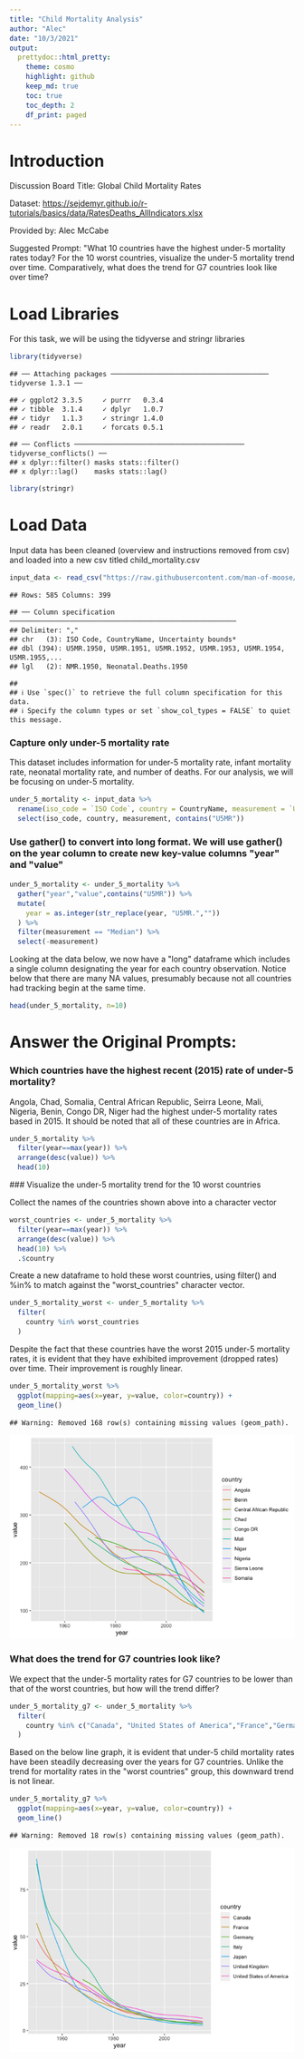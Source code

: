 ```yaml
---
title: "Child Mortality Analysis"
author: "Alec"
date: "10/3/2021"
output: 
  prettydoc::html_pretty:
    theme: cosmo
    highlight: github
    keep_md: true
    toc: true
    toc_depth: 2
    df_print: paged
---
```




# Introduction

Discussion Board Title: Global Child Mortality Rates

Dataset: https://sejdemyr.github.io/r-tutorials/basics/data/RatesDeaths_AllIndicators.xlsx

Provided by: Alec McCabe

Suggested Prompt: "What 10 countries have the highest under-5 mortality rates today? For the 10 worst countries, visualize the under-5 mortality trend over time. Comparatively, what does the trend for G7 countries look like over time?

# Load Libraries

For this task, we will be using the tidyverse and stringr libraries


```r
library(tidyverse)
```

```
## ── Attaching packages ─────────────────────────────────────── tidyverse 1.3.1 ──
```

```
## ✓ ggplot2 3.3.5     ✓ purrr   0.3.4
## ✓ tibble  3.1.4     ✓ dplyr   1.0.7
## ✓ tidyr   1.1.3     ✓ stringr 1.4.0
## ✓ readr   2.0.1     ✓ forcats 0.5.1
```

```
## ── Conflicts ────────────────────────────────────────── tidyverse_conflicts() ──
## x dplyr::filter() masks stats::filter()
## x dplyr::lag()    masks stats::lag()
```

```r
library(stringr)
```

# Load Data

Input data has been cleaned (overview and instructions removed from csv) and loaded into a new csv titled child_mortality.csv


```r
input_data <- read_csv("https://raw.githubusercontent.com/man-of-moose/masters_607/main/projects/project_2/children_mortality/child_mortality.csv")
```

```
## Rows: 585 Columns: 399
```

```
## ── Column specification ────────────────────────────────────────────────────────
## Delimiter: ","
## chr   (3): ISO Code, CountryName, Uncertainty bounds*
## dbl (394): U5MR.1950, U5MR.1951, U5MR.1952, U5MR.1953, U5MR.1954, U5MR.1955,...
## lgl   (2): NMR.1950, Neonatal.Deaths.1950
```

```
## 
## ℹ Use `spec()` to retrieve the full column specification for this data.
## ℹ Specify the column types or set `show_col_types = FALSE` to quiet this message.
```

### Capture only under-5 mortality rate

This dataset includes information for under-5 mortality rate, infant mortality rate, neonatal mortality rate, and number of deaths. For our analysis, we will be focusing on under-5 mortality.


```r
under_5_mortality <- input_data %>%
  rename(iso_code = `ISO Code`, country = CountryName, measurement = `Uncertainty bounds*`) %>%
  select(iso_code, country, measurement, contains("U5MR"))
```

### Use gather() to convert into long format. We will use gather() on the year column to create new key-value columns "year" and "value"


```r
under_5_mortality <- under_5_mortality %>%
  gather("year","value",contains("U5MR")) %>%
  mutate(
    year = as.integer(str_replace(year, "U5MR.",""))
  ) %>%
  filter(measurement == "Median") %>%
  select(-measurement)
```

Looking at the data below, we now have a "long" dataframe which includes a single column designating the year for each country observation. Notice below that there are many NA values, presumably because not all countries had tracking begin at the same time. 


```r
head(under_5_mortality, n=10)
```

<div data-pagedtable="false">
  <script data-pagedtable-source type="application/json">
{"columns":[{"label":["iso_code"],"name":[1],"type":["chr"],"align":["left"]},{"label":["country"],"name":[2],"type":["chr"],"align":["left"]},{"label":["year"],"name":[3],"type":["int"],"align":["right"]},{"label":["value"],"name":[4],"type":["dbl"],"align":["right"]}],"data":[{"1":"AFG","2":"Afghanistan","3":"1950","4":"NA"},{"1":"AGO","2":"Angola","3":"1950","4":"NA"},{"1":"ALB","2":"Albania","3":"1950","4":"NA"},{"1":"AND","2":"Andorra","3":"1950","4":"NA"},{"1":"ARE","2":"United Arab Emirates","3":"1950","4":"NA"},{"1":"ARG","2":"Argentina","3":"1950","4":"NA"},{"1":"ARM","2":"Armenia","3":"1950","4":"NA"},{"1":"ATG","2":"Antigua & Barbuda","3":"1950","4":"NA"},{"1":"AUS","2":"Australia","3":"1950","4":"31.6"},{"1":"AUT","2":"Austria","3":"1950","4":"NA"}],"options":{"columns":{"min":{},"max":[10]},"rows":{"min":[10],"max":[10]},"pages":{}}}
  </script>
</div>

# Answer the Original Prompts:

### Which countries have the highest recent (2015) rate of under-5 mortality?

Angola, Chad, Somalia, Central African Republic, Seirra Leone, Mali, Nigeria, Benin, Congo DR, Niger had the highest under-5 mortality rates based in 2015. It should be noted that all of these countries are in Africa.


```r
under_5_mortality %>%
  filter(year==max(year)) %>%
  arrange(desc(value)) %>%
  head(10)
```

<div data-pagedtable="false">
  <script data-pagedtable-source type="application/json">
{"columns":[{"label":["iso_code"],"name":[1],"type":["chr"],"align":["left"]},{"label":["country"],"name":[2],"type":["chr"],"align":["left"]},{"label":["year"],"name":[3],"type":["int"],"align":["right"]},{"label":["value"],"name":[4],"type":["dbl"],"align":["right"]}],"data":[{"1":"AGO","2":"Angola","3":"2015","4":"156.9"},{"1":"TCD","2":"Chad","3":"2015","4":"138.7"},{"1":"SOM","2":"Somalia","3":"2015","4":"136.8"},{"1":"CAF","2":"Central African Republic","3":"2015","4":"130.1"},{"1":"SLE","2":"Sierra Leone","3":"2015","4":"120.4"},{"1":"MLI","2":"Mali","3":"2015","4":"114.7"},{"1":"NGA","2":"Nigeria","3":"2015","4":"108.8"},{"1":"BEN","2":"Benin","3":"2015","4":"99.5"},{"1":"COD","2":"Congo DR","3":"2015","4":"98.3"},{"1":"NER","2":"Niger","3":"2015","4":"95.5"}],"options":{"columns":{"min":{},"max":[10]},"rows":{"min":[10],"max":[10]},"pages":{}}}
  </script>
</div>
### Visualize the under-5 mortality trend for the 10 worst countries

Collect the names of the countries shown above into a character vector


```r
worst_countries <- under_5_mortality %>%
  filter(year==max(year)) %>%
  arrange(desc(value)) %>%
  head(10) %>%
  .$country
```

Create a new dataframe to hold these worst countries, using filter() and %in% to match against the "worst_countries" character vector.


```r
under_5_mortality_worst <- under_5_mortality %>%
  filter(
    country %in% worst_countries
  )
```

Despite the fact that these countries have the worst 2015 under-5 mortality rates, it is evident that they have exhibited improvement (dropped rates) over time. Their improvement is roughly linear.


```r
under_5_mortality_worst %>%
  ggplot(mapping=aes(x=year, y=value, color=country)) +
  geom_line()
```

```
## Warning: Removed 168 row(s) containing missing values (geom_path).
```

![](607_proj_2_child_mortality_files/figure-html/unnamed-chunk-9-1.png)<!-- -->


### What does the trend for G7 countries look like?

We expect that the under-5 mortality rates for G7 countries to be lower than that of the worst countries, but how will the trend differ?


```r
under_5_mortality_g7 <- under_5_mortality %>%
  filter(
    country %in% c("Canada", "United States of America","France","Germany","Italy","Japan","United Kingdom")
  )
```

Based on the below line graph, it is evident that under-5 child mortality rates have been steadily decreasing over the years for G7 countries. Unlike the trend for mortality rates in the "worst countries" group, this downward trend is not linear.


```r
under_5_mortality_g7 %>%
  ggplot(mapping=aes(x=year, y=value, color=country)) +
  geom_line()
```

```
## Warning: Removed 18 row(s) containing missing values (geom_path).
```

![](607_proj_2_child_mortality_files/figure-html/unnamed-chunk-11-1.png)<!-- -->

